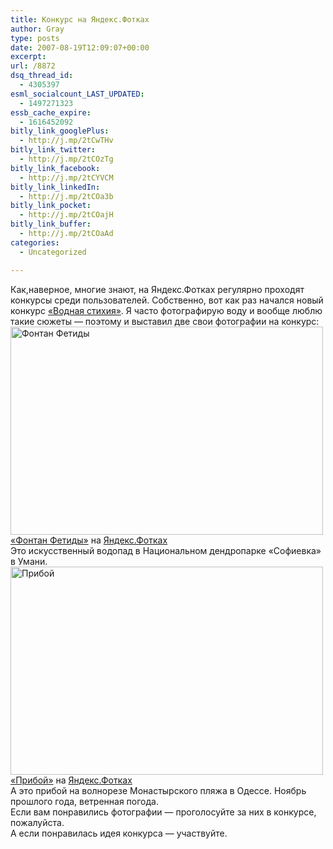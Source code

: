```yaml
---
title: Конкурс на Яндекс.Фотках
author: Gray
type: posts
date: 2007-08-19T12:09:07+00:00
excerpt:
url: /8872
dsq_thread_id:
  - 4305397
esml_socialcount_LAST_UPDATED:
  - 1497271323
essb_cache_expire:
  - 1616452092
bitly_link_googlePlus:
  - http://j.mp/2tCwTHv
bitly_link_twitter:
  - http://j.mp/2tCOzTg
bitly_link_facebook:
  - http://j.mp/2tCYVCM
bitly_link_linkedIn:
  - http://j.mp/2tCOa3b
bitly_link_pocket:
  - http://j.mp/2tCOajH
bitly_link_buffer:
  - http://j.mp/2tCOaAd
categories:
  - Uncategorized

---
```








Как,наверное, многие знают, на Яндекс.Фотках регулярно проходят конкурсы среди пользователей. Собственно, вот как раз начался новый конкурс <a href="http://fotki.yandex.ru/contest.xml?id=6" target="_blank">&#171;Водная стихия&#187;</a>. Я часто фотографирую воду и вообще люблю такие сюжеты &#8212; поэтому и выставил две свои фотографии на конкурс:  
[<img src="https://i0.wp.com/img-fotki.yandex.ru/get/0/gray7400.16/0_4a8_c0c801f6_L.jpg?resize=500%2C333" width="500" height="333" title="Фонтан Фетиды" alt="Фонтан Фетиды" border="0" data-recalc-dims="1" />][1]  
[«Фонтан Фетиды»][1] на [Яндекс.Фотках][2]  
Это искусственный водопад в Национальном дендропарке &#171;Софиевка&#187; в Умани.  
[<img src="https://i2.wp.com/img-fotki.yandex.ru/get/4/gray7400.33/0_28ab_24ade771_L.jpg?resize=500%2C333" width="500" height="333" title="Прибой" alt="Прибой" border="0" data-recalc-dims="1" />][3]  
[«Прибой»][3] на [Яндекс.Фотках][2]  
А это прибой на волнорезе Монастырского пляжа в Одессе. Ноябрь прошлого года, ветренная погода.  
Если вам понравились фотографии &#8212; проголосуйте за них в конкурсе, пожалуйста.  
А если понравилась идея конкурса &#8212; участвуйте.

 [1]: http://fotki.yandex.ru/users/gray7400/view/1192/
 [2]: http://fotki.yandex.ru
 [3]: http://fotki.yandex.ru/users/gray7400/view/10411